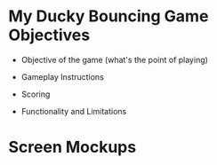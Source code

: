 # My Ducky Bouncing Game Objectives 
- Objective of the game (what's the point of playing)

- Gameplay Instructions

- Scoring 

- Functionality and Limitations

# Screen Mockups